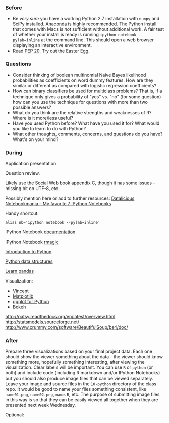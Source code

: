 ### Before

 * Be _very sure_ you have a working Python 2.7 installation with `numpy` and SciPy installed. [Anaconda](http://continuum.io/downloads) is highly recommended. The Python install that comes with Macs is _not_ sufficient without additional work. A fair test of whether your install is ready is running `ipython notebook --pylab=inline` at the command line. This should open a web browser displaying an interactive environment.
 * Read [PEP 20](http://legacy.python.org/dev/peps/pep-0020/). Try out the Easter Egg.


### Questions

 * Consider thinking of boolean multinomial Naive Bayes likelihood probabilities as coefficients on word dummy features. How are they similar or different as compared with logistic regression coefficients?
 * How can binary classifiers be used for multiclass problems? That is, if a technique only gives a probability of "yes" vs. "no" (for some question) how can you use the technique for questions with more than two possible answers?
 * What do you think are the relative strengths and weaknesses of R? Where is it more/less useful?
 * Have you used Python before? What have you used it for? What would you like to learn to do with Python?
 * What other thoughts, comments, concerns, and questions do you have? What's on your mind?


### During

Application presentation.

Question review.

Likely use the Social Web book appendix C, though it has some issues - missing bit on UTF-8, etc.

Possibly mention here or add to further resources: [Datalicious Notebookmania – My favorite 7 IPython Notebooks](http://beautifuldata.net/2014/03/datalicious-notebookmania-my-favorite-7-ipython-notebooks/)

Handy shortcut:

    alias nb='ipython notebook --pylab=inline'

IPython Notebook [documentation](http://ipython.org/ipython-doc/dev/notebook/)

IPython Notebook [rmagic](http://ipython.org/ipython-doc/dev/config/extensions/rmagic.html)

[Introduction to Python](http://nbviewer.ipython.org/urls/bitbucket.org/amjoconn/watpy-learning-to-code-with-python/raw/3441274a54c7ff6ff3e37285aafcbbd8cb4774f0/notebook/Learn%20to%20Code%20with%20Python.ipynb)

[Python data structures](http://nbviewer.ipython.org/github/profjsb/python-bootcamp/blob/master/DataFiles_and_Notebooks/02_AdvancedDataStructures/data_structures.ipynb)

[Learn pandas](http://nbviewer.ipython.org/urls/bitbucket.org/hrojas/learn-pandas/raw/master/lessons/01%20-%20Lesson.ipynb)

Visualization:

 * [Vincent](https://vincent.readthedocs.org/)
 * [Matplotlib](http://matplotlib.org/)
 * [ggplot for Python](https://github.com/yhat/ggplot/)
 * [Bokeh](https://github.com/ContinuumIO/bokeh)

http://patsy.readthedocs.org/en/latest/overview.html
http://statsmodels.sourceforge.net/
http://www.crummy.com/software/BeautifulSoup/bs4/doc/


### After

Prepare three visualizations based on your final project data. Each one should show the viewer something about the data - the viewer should know something more, hopefully something interesting, after viewing the visualization. Clear labels will be important. You can use `R` or `python` (or both) and include code (including R markdown and/or IPython Notebooks) but you should also produce image files that can be viewed separately. Leave your image and source files in the `10-python` directory of the class repo. It would be good to name your files something consistent, like `name01.png`, `name02.png`, `name.R`, etc. The purpose of submitting image files in this way is so that they can be easily viewed all together when they are presented next week Wednesday.

Optional:
